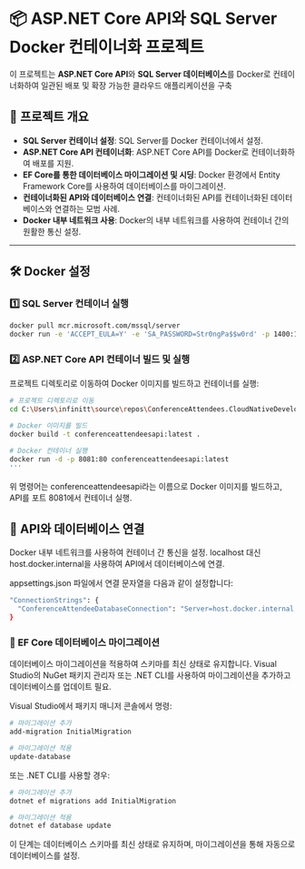 # 📦 ASP.NET Core API와 SQL Server Docker 컨테이너화 프로젝트

이 프로젝트는 **ASP.NET Core API**와 **SQL Server 데이터베이스**를 Docker로 컨테이너화하여 일관된 배포 및 확장 가능한 클라우드 애플리케이션을 구축

## 🚀 프로젝트 개요
- **SQL Server 컨테이너 설정**: SQL Server를 Docker 컨테이너에서 설정.
- **ASP.NET Core API 컨테이너화**: ASP.NET Core API를 Docker로 컨테이너화하여 배포를 지원.
- **EF Core를 통한 데이터베이스 마이그레이션 및 시딩**: Docker 환경에서 Entity Framework Core를 사용하여 데이터베이스를 마이그레이션.
- **컨테이너화된 API와 데이터베이스 연결**: 컨테이너화된 API를 컨테이너화된 데이터베이스와 연결하는 모범 사례.
- **Docker 내부 네트워크 사용**: Docker의 내부 네트워크를 사용하여 컨테이너 간의 원활한 통신 설정.

---

## 🛠 Docker 설정

### 1️⃣ SQL Server 컨테이너 실행

```bash
docker pull mcr.microsoft.com/mssql/server
docker run -e 'ACCEPT_EULA=Y' -e 'SA_PASSWORD=Str0ngPa$$w0rd' -p 1400:1433 -d mcr.microsoft.com/mssql/server

```
### 2️⃣ ASP.NET Core API 컨테이너 빌드 및 실행

프로젝트 디렉토리로 이동하여 Docker 이미지를 빌드하고 컨테이너를 실행:
```bash
# 프로젝트 디렉토리로 이동
cd C:\Users\infinitt\source\repos\ConferenceAttendees.CloudNativeDevelopment-master

# Docker 이미지를 빌드
docker build -t conferenceattendeesapi:latest .

# Docker 컨테이너 실행
docker run -d -p 8081:80 conferenceattendeesapi:latest
'''
```
위 명령어는 conferenceattendeesapi라는 이름으로 Docker 이미지를 빌드하고, API를 포트 8081에서 컨테이너 실행.

## 🔗 API와 데이터베이스 연결
Docker 내부 네트워크를 사용하여 컨테이너 간 통신을 설정. localhost 대신 host.docker.internal을 사용하여 API에서 데이터베이스에 연결.

appsettings.json 파일에서 연결 문자열을 다음과 같이 설정합니다:
```bash
"ConnectionStrings": {
  "ConferenceAttendeeDatabaseConnection": "Server=host.docker.internal,1400;Database=ConferenceAttendeeDb;Trusted_Connection=false;MultipleActiveResultSets=true;Encrypt=false;user id=sa;password=Str0ngPa$$w0rd;"
}
```
### 📂 EF Core 데이터베이스 마이그레이션
데이터베이스 마이그레이션을 적용하여 스키마를 최신 상태로 유지합니다. Visual Studio의 NuGet 패키지 관리자 또는 .NET CLI를 사용하여 마이그레이션을 추가하고 데이터베이스를 업데이트 필요.

Visual Studio에서 패키지 매니저 콘솔에서 명령:
```bash
# 마이그레이션 추가
add-migration InitialMigration

# 마이그레이션 적용
update-database
```
또는 .NET CLI를 사용할 경우:
```bash
# 마이그레이션 추가
dotnet ef migrations add InitialMigration

# 마이그레이션 적용
dotnet ef database update
```
이 단계는 데이터베이스 스키마를 최신 상태로 유지하며, 마이그레이션을 통해 자동으로 데이터베이스를 설정.

